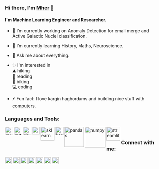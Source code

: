 ### Hi there, I'm [Mher](https://www.linkedin.com/in/mherkhachatryan/) 👋
#### I'm Machine Learning Engineer and Researcher.
- 🔭 I’m currently working on Anomaly Detection for email merge and Active Galactic Nuclei classification.
- 🌱 I’m currently learning History, Maths, Neuroscience.
- 💬 Ask me about everything.
- ✨ I'm interested in <br>
   </t>⛰ hiking<br>
   📖 reading<br>
   🚵 biking <br>
   💻 coding 
    
- ⚡ Fun fact: I love kargin haghordums and building nice stuff with computers.


### Languages and Tools:
[<img align ="left" alt="pycharm" width="26ppx" src = "https://upload.wikimedia.org/wikipedia/commons/thumb/a/a1/PyCharm_Logo.svg/1024px-PyCharm_Logo.svg.png" />](https://www.jetbrains.com/pycharm/)
[<img align ="left" alt="python" width="26ppx" src = "https://upload.wikimedia.org/wikipedia/commons/thumb/c/c3/Python-logo-notext.svg/600px-Python-logo-notext.svg.png" />](https://www.python.org/)
[<img align ="left" alt="ubuntu" width="26ppx" src = "https://assets.ubuntu.com/v1/29985a98-ubuntu-logo32.png" />](https://ubuntu.com/)
[<img align ="left" alt="pytorch" width="24ppx" src = "https://upload.wikimedia.org/wikipedia/commons/thumb/1/10/PyTorch_logo_icon.svg/1200px-PyTorch_logo_icon.svg.png" />](https://pytorch.org/)
[<img align ="left" alt="sklearn" width="44ppx" src = "https://upload.wikimedia.org/wikipedia/commons/thumb/0/05/Scikit_learn_logo_small.svg/1200px-Scikit_learn_logo_small.svg.png" />](https://scikit-learn.org/stable/)
[<img align ="left" alt="keras" width="26ppx" src = "https://upload.wikimedia.org/wikipedia/commons/thumb/a/ae/Keras_logo.svg/1200px-Keras_logo.svg.png">](https://keras.io/)
[<img align ="left" alt="pandas" width="64ppx" src = "https://upload.wikimedia.org/wikipedia/commons/thumb/e/ed/Pandas_logo.svg/1200px-Pandas_logo.svg.png" />](https://pandas.pydata.org/)
[<img align ="left" alt="numpy" width="66ppx" src = "https://upload.wikimedia.org/wikipedia/commons/thumb/3/31/NumPy_logo_2020.svg/1280px-NumPy_logo_2020.svg.png" />](https://numpy.org/)
[<img align ="left" alt="streamlit" width="44ppx" src = "https://assets.website-files.com/5dc3b47ddc6c0c2a1af74ad0/5e181828ba9f9e92b6ebc6e7_RGB_Logomark_Color_Light_Bg.png" />](https://www.streamlit.io/)
<br>
### Connect with me:
[<img align ="left" alt="mherkhachatryan" width="22ppx" src = "https://cdn2.iconfinder.com/data/icons/social-media-2285/512/1_Facebook_colored_svg_copy-512.png" />](https://www.facebook.com/khachatryan.666m)
[<img align ="left" alt="mherkhachatryan" width="22ppx" src = "https://cdn2.iconfinder.com/data/icons/social-media-2285/512/1_Linkedin_unofficial_colored_svg-512.png" />](https://www.linkedin.com/in/mherkhachatryan/)
[<img align ="left" alt="mherkhachatryan" width="22ppx" src = "https://cdn2.iconfinder.com/data/icons/social-media-2285/512/1_Twitter2_colored_svg-512.png" />](https://twitter.com/khachatryan_666)
[<img align ="left" alt="mherkhachatryan" width="22ppx" src = "https://cdn3.iconfinder.com/data/icons/social-icons-33/512/Telegram-512.png" />](https://t.me/mherkhachatryan)
[<img align ="left" alt="mherkhachatryan" width="22ppx" src = "https://cdn0.iconfinder.com/data/icons/most-usable-logos/120/Whats_App-512.png" />](https://wa.link/oyyic1)
[<img align ="left" alt="mherkhachatryan" width="22ppx" src = "https://cdn2.iconfinder.com/data/icons/social-icons-33/128/Instagram-512.png" />](https://www.instagram.com/khachatryan_666m/)
[<img align ="left" alt="mherkhachatryan" width="22ppx" src = "https://cdn4.iconfinder.com/data/icons/logos-and-brands/512/147_Gmail_logo_logos-512.png" />](mailto:mher@easydmarc.com)



<!--
**mherkhachatryan/mherkhachatryan** is a ✨ _special_ ✨ repository because its `README.md` (this file) appears on your GitHub profile.

Here are some ideas to get you started:

- 🔭 I’m currently working on ...
- 🌱 I’m currently learning ...
- 👯 I’m looking to collaborate on ...
- 🤔 I’m looking for help with ...
- 💬 Ask me about ...
- 📫 How to reach me: ...
- 😄 Pronouns: ...
- ⚡ Fun fact: ...
-->
